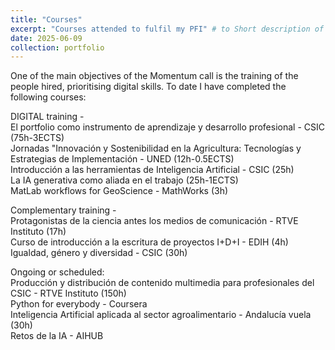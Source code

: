 ```yaml
---
title: "Courses"
excerpt: "Courses attended to fulfil my PFI" # to Short description of portfolio item number 1<br/><img src='/images/500x300.png'>"
date: 2025-06-09
collection: portfolio
---
```


One of the main objectives of the Momentum call is the training of the people hired, prioritising digital skills. To date I have completed the following courses:  

DIGITAL training -  
El portfolio como instrumento de aprendizaje y desarrollo profesional - CSIC (75h-3ECTS)  
Jornadas "Innovación y Sostenibilidad en la Agricultura: Tecnologías y Estrategias de Implementación - UNED (12h-0.5ECTS)  
Introducción a las herramientas de Inteligencia Artificial - CSIC (25h)  
La IA generativa como aliada en el trabajo (25h-1ECTS)  
MatLab workflows for GeoScience - MathWorks (3h)  

Complementary training -  
Protagonistas de la ciencia antes los medios de comunicación - RTVE Instituto (17h)  
Curso de introducción a la escritura de proyectos I+D+I - EDIH (4h) 
Igualdad, género y diversidad - CSIC (30h)  

Ongoing or scheduled:  
Producción y distribución de contenido multimedia para profesionales del CSIC - RTVE Instituto (150h)  
Python for everybody - Coursera  
Inteligencia Artificial aplicada al sector agroalimentario - Andalucía vuela (30h)  
Retos de la IA - AIHUB 






<!-- This is an item in your portfolio. It can be have images or nice text. If you name the file .md, it will be parsed as markdown. If you name the file .html, it will be parsed as HTML.  -->